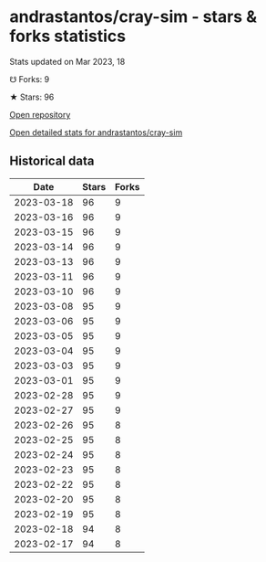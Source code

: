 # andrastantos/cray-sim - stars & forks statistics

Stats updated on Mar 2023, 18

☋ Forks: 9

★ Stars: 96

[Open repository](https://github.com/andrastantos/cray-sim)

[Open detailed stats for andrastantos/cray-sim](https://reviewgithub.com/rep/andrastantos/cray-sim)

## Historical data
| Date | Stars | Forks |
|------|-------|-------|
| 2023-03-18 | 96 | 9 | 
| 2023-03-16 | 96 | 9 | 
| 2023-03-15 | 96 | 9 | 
| 2023-03-14 | 96 | 9 | 
| 2023-03-13 | 96 | 9 | 
| 2023-03-11 | 96 | 9 | 
| 2023-03-10 | 96 | 9 | 
| 2023-03-08 | 95 | 9 | 
| 2023-03-06 | 95 | 9 | 
| 2023-03-05 | 95 | 9 | 
| 2023-03-04 | 95 | 9 | 
| 2023-03-03 | 95 | 9 | 
| 2023-03-01 | 95 | 9 | 
| 2023-02-28 | 95 | 9 | 
| 2023-02-27 | 95 | 9 | 
| 2023-02-26 | 95 | 8 | 
| 2023-02-25 | 95 | 8 | 
| 2023-02-24 | 95 | 8 | 
| 2023-02-23 | 95 | 8 | 
| 2023-02-22 | 95 | 8 | 
| 2023-02-20 | 95 | 8 | 
| 2023-02-19 | 95 | 8 | 
| 2023-02-18 | 94 | 8 | 
| 2023-02-17 | 94 | 8 | 

